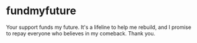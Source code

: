 # fundmyfuture
Your support funds my future. It's a lifeline to help me rebuild, and I promise to repay everyone who believes in my comeback. Thank you.
